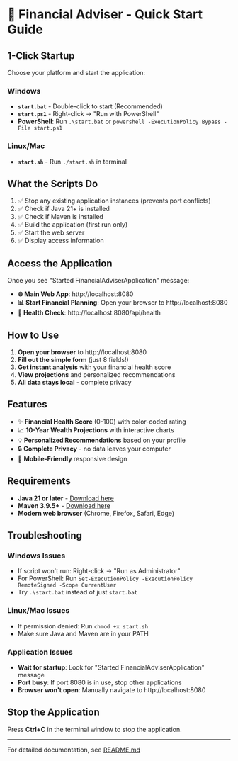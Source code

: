 # 🚀 Financial Adviser - Quick Start Guide

## 1-Click Startup

Choose your platform and start the application:

### Windows
- **`start.bat`** - Double-click to start (Recommended)
- **`start.ps1`** - Right-click → "Run with PowerShell"
- **PowerShell**: Run `.\start.bat` or `powershell -ExecutionPolicy Bypass -File start.ps1`

### Linux/Mac
- **`start.sh`** - Run `./start.sh` in terminal

## What the Scripts Do

1. ✅ Stop any existing application instances (prevents port conflicts)
2. ✅ Check if Java 21+ is installed
3. ✅ Check if Maven is installed  
4. ✅ Build the application (first run only)
5. ✅ Start the web server
6. ✅ Display access information

## Access the Application

Once you see "Started FinancialAdviserApplication" message:

- **🌐 Main Web App**: http://localhost:8080
- **📊 Start Financial Planning**: Open your browser to http://localhost:8080
- **🔧 Health Check**: http://localhost:8080/api/health

## How to Use

1. **Open your browser** to http://localhost:8080
2. **Fill out the simple form** (just 8 fields!)
3. **Get instant analysis** with your financial health score
4. **View projections** and personalized recommendations
5. **All data stays local** - complete privacy

## Features

- ✨ **Financial Health Score** (0-100) with color-coded rating
- 📈 **10-Year Wealth Projections** with interactive charts
- 💡 **Personalized Recommendations** based on your profile
- 🔒 **Complete Privacy** - no data leaves your computer
- 📱 **Mobile-Friendly** responsive design

## Requirements

- **Java 21 or later** - [Download here](https://www.oracle.com/java/technologies/downloads/)
- **Maven 3.9.5+** - [Download here](https://maven.apache.org/download.cgi)
- **Modern web browser** (Chrome, Firefox, Safari, Edge)

## Troubleshooting

### Windows Issues
- If script won't run: Right-click → "Run as Administrator"
- For PowerShell: Run `Set-ExecutionPolicy -ExecutionPolicy RemoteSigned -Scope CurrentUser`
- Try `.\start.bat` instead of just `start.bat`

### Linux/Mac Issues  
- If permission denied: Run `chmod +x start.sh`
- Make sure Java and Maven are in your PATH

### Application Issues
- **Wait for startup**: Look for "Started FinancialAdviserApplication" message
- **Port busy**: If port 8080 is in use, stop other applications
- **Browser won't open**: Manually navigate to http://localhost:8080

## Stop the Application

Press **Ctrl+C** in the terminal window to stop the application.

---

For detailed documentation, see [README.md](README.md) 